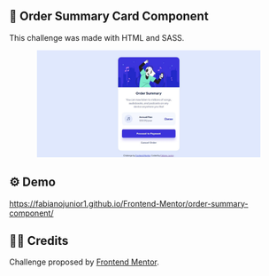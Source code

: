 ## 💼 Order Summary Card Component

<p>This challenge was made with HTML and SASS.</p>

<div align="center"><img src="https://github.com/fabianojunior1/Frontend-Mentor/blob/main/order-summary-component/images/order-summary-component.jpg" width="80%"></div>

## ⚙ Demo 
https://fabianojunior1.github.io/Frontend-Mentor/order-summary-component/

## 🤝🏻 Credits 
<p>Challenge proposed by <a href="https://www.frontendmentor.io/challenges/order-summary-component-QlPmajDUj">Frontend Mentor</a>.</p>
